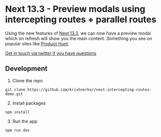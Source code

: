 # Next 13.3 - Preview modals using intercepting routes + parallel routes

Using the new features of [Next 13.3](nextjs.org/blog/next-13-3#parallel-routes-and-interception), we can now have a preview modal which on refresh will show you the main content. Something you see on popular sites like [Product Hunt](https://www.producthunt.com).

[Get in touch via twitter if you have questions](https://twitter.com/krishnerkar)


## Development

1. Clone the repo

```
git clone https://github.com/krishnerkar/next-intercepting-routes-demo.git
```

2. Install packages

```
npm install
```

3. Run the app
```
npm run dev
```

